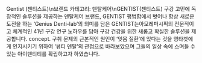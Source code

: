 Gentist (젠티스트)\n브랜드 카테고리: 덴탈케어\nGENTIST(젠티스트) 구강 고민에 독창적인 솔루션을 제공하는 덴탈케어 브랜드, GENTIST 평범함에서 벗어나 항상 새로운 도전을 하는 ‘Genius Denti-lab’의 의미를 담은 GENTIST는아모레퍼시픽의 전문적이고 체계적인 41년 구강 연구 노하우를 담아 구강 건강을 위한 새롭고 확실한 솔루션을 제공합니다. concept. 구취 문제의 근본적인 원인이 ‘잇몸 질환’에 있다는 것을 영타겟에게 인지시키기 위하여 ‘뷰티 덴탈’의 관점으로 바라보았으며 그들의 일상 속에 스며들 수 있는 아이덴티티를 확립하고자 하였습니다.